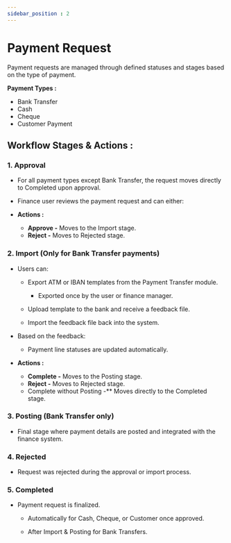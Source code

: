 ```yaml
---
sidebar_position : 2
---
```


# Payment Request

Payment requests are managed through defined statuses and stages based on the type of payment.

**Payment Types :**

  - Bank Transfer
  - Cash
  - Cheque
  - Customer Payment

## Workflow Stages & Actions :

### 1. Approval

  - For all payment types except Bank Transfer, the request moves directly to Completed upon approval.

  - Finance user reviews the payment request and can either:

  - **Actions :**
    - **Approve -** Moves to the Import stage.
    - **Reject -** Moves to Rejected stage.

### 2. Import (Only for Bank Transfer payments)

  - Users can:

    - Export ATM or IBAN templates from the Payment Transfer module.

      - Exported once by the user or finance manager.

    - Upload template to the bank and receive a feedback file.

    - Import the feedback file back into the system.

  - Based on the feedback:

    - Payment line statuses are updated automatically.

  - **Actions :**
    - **Complete -** Moves to the Posting stage.
    - **Reject -** Moves to Rejected stage.
    - Complete without Posting -** Moves directly to the Completed stage. 

### 3. Posting (Bank Transfer only)

  - Final stage where payment details are posted and integrated with the finance system.

### 4. Rejected

  - Request was rejected during the approval or import process.

### 5. Completed

  - Payment request is finalized.

    - Automatically for Cash, Cheque, or Customer once approved.

    - After Import & Posting for Bank Transfers.

